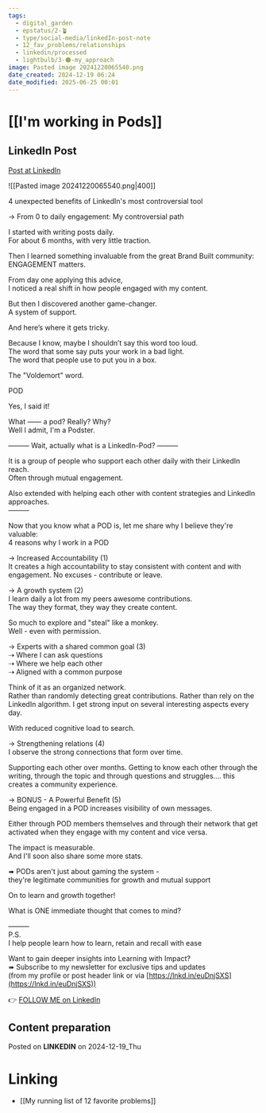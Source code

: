 ```yaml
---
tags:
  - digital_garden
  - epstatus/2-🪴
  - type/social-media/linkedIn-post-note
  - 12_fav_problems/relationships
  - linkedin/processed
  - lightbulb/3-🟠-my_approach
image: Pasted image 20241220065540.png
date_created: 2024-12-19 06:24
date_modified: 2025-06-25 00:01
---
```

# [[I'm working in Pods]]

## LinkedIn Post

[Post at LinkedIn](https://www.linkedin.com/posts/sebastiankamilli_4-unexpected-benefits-of-linkedins-most-activity-7275404513929302016-i1sk?utm_source=share&utm_medium=member_desktop)

![[Pasted image 20241220065540.png|400]]

4 unexpected benefits of LinkedIn's most controversial tool  
  
→ From 0 to daily engagement: My controversial path  
  
I started with writing posts daily.  
For about 6 months, with very little traction.  
  
Then I learned something invaluable from the great Brand Built community: ENGAGEMENT matters.  
  
From day one applying this advice,  
I noticed a real shift in how people engaged with my content.  
  
But then I discovered another game-changer.  
A system of support.  
  
And here’s where it gets tricky.  
  
Because I know, maybe I shouldn’t say this word too loud.  
The word that some say puts your work in a bad light.  
The word that people use to put you in a box.  
  
The "Voldemort" word.  
  
POD  
  
Yes, I said it!  
  
What —— a pod? Really? Why?  
Well I admit, I'm a Podster.  

——— Wait, actually what is a LinkedIn-Pod? ———  
  
It is a group of people who support each other daily with their LinkedIn reach.  
Often through mutual engagement.  
  
Also extended with helping each other with content strategies and LinkedIn approaches.  
———  
  
Now that you know what a POD is, let me share why I believe they're valuable:  
4 reasons why I work in a POD  
  
→ Increased Accountability (1)  
It creates a high accountability to stay consistent with content and with engagement. No excuses - contribute or leave.  
  
→ A growth system (2)  
I learn daily a lot from my peers awesome contributions.  
The way they format, they way they create content.  
  
So much to explore and "steal" like a monkey.  
Well - even with permission.  
  
→ Experts with a shared common goal (3)  
⇢ Where I can ask questions  
⇢ Where we help each other  
⇢ Aligned with a common purpose  
  
Think of it as an organized network.  
Rather than randomly detecting great contributions. Rather than rely on the LinkedIn algorithm. I get strong input on several interesting aspects every day.  
  
With reduced cognitive load to search.  

→ Strengthening relations (4)  
I observe the strong connections that form over time.  
  
Supporting each other over months. Getting to know each other through the writing, through the topic and through questions and struggles.... this creates a community experience.  
  
→ BONUS - A Powerful Benefit (5)  
Being engaged in a POD increases visibility of own messages.  
  
Either through POD members themselves and through their network that get activated when they engage with my content and vice versa.  
  
The impact is measurable.  
And I'll soon also share some more stats.  
  
➠ PODs aren't just about gaming the system -  
they're legitimate communities for growth and mutual support  
  
On to learn and growth together!  
  
What is ONE immediate thought that comes to mind?  

———  
P.S.  
I help people learn how to learn, retain and recall with ease  
  
Want to gain deeper insights into Learning with Impact?  
➠ Subscribe to my newsletter for exclusive tips and updates  
(from my profile or post header link or via [https://lnkd.in/euDnjSXS](https://lnkd.in/euDnjSXS))

👉 [FOLLOW ME on LinkedIn](https://www.linkedin.com/comm/mynetwork/discovery-see-all?usecase=PEOPLE_FOLLOWS&followMember=sebastiankamilli)

## Content preparation

Posted on **LINKEDIN** on 2024-12-19_Thu

# Linking

+ [[My running list of 12 favorite problems]]